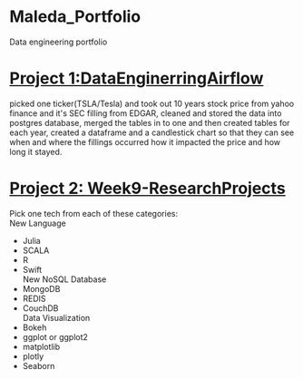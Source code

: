 # Maleda_Portfolio

Data engineering portfolio

# [Project 1:DataEnginerringAirflow](https://github.com/malbt/DataEnginerringAirflow)
picked one ticker(TSLA/Tesla) and took out 10 years stock price from yahoo finance and it's SEC filling from EDGAR,
cleaned and stored the data into postgres database, merged the tables in to one and then created tables for each year, 
created a dataframe and a candlestick chart so that they can see when and where the fillings occurred how it impacted 
the price and how long it stayed.

# [Project 2: Week9-ResearchProjects](https://github.com/malbt/Week9-ResearchProjects)


Pick one tech from each of these categories:<br>
New Language
  - Julia
  - SCALA
  - R
  - Swift<br>
New NoSQL Database<br>
  - MongoDB
  - REDIS
  - CouchDB<br>
Data Visualization<br>
  - Bokeh
  - ggplot or ggplot2
  - matplotlib
  - plotly
  - Seaborn
